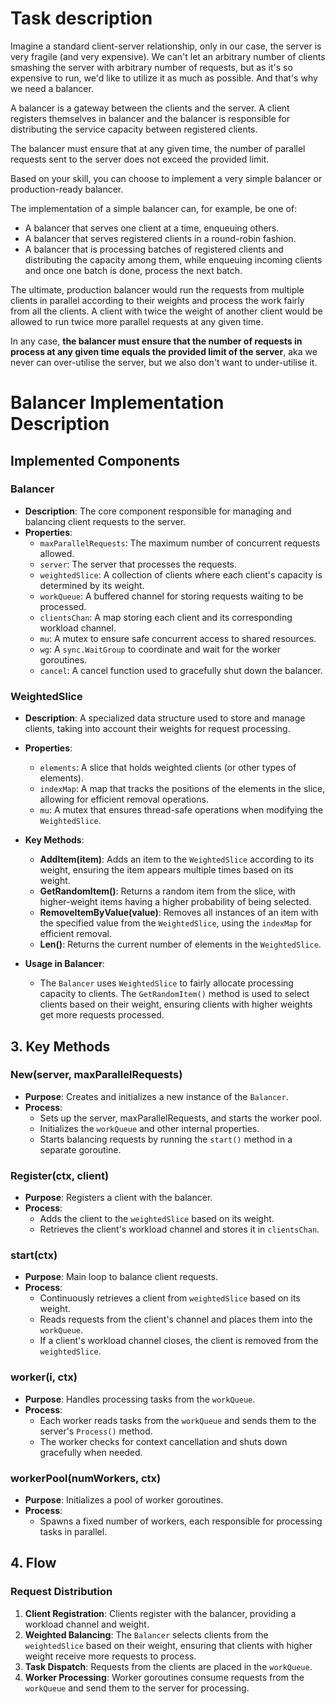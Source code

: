 # Task description

Imagine a standard client-server relationship, only in our case, the server is very fragile (and very expensive).
We can't let an arbitrary number of clients smashing the server with arbitrary number of requests,
but as it's so expensive to run, we'd like to utilize it as much as possible. And that's why we need a balancer.

A balancer is a gateway between the clients and the server. A client registers themselves in balancer and the balancer
is responsible for distributing the service capacity between registered clients.

The balancer must ensure that at any given time, the number of parallel requests sent to the server does not
exceed the provided limit.

Based on your skill, you can choose to implement a very simple balancer or production-ready balancer.

The implementation of a simple balancer can, for example, be one of:

* A balancer that serves one client at a time, enqueuing others.
* A balancer that serves registered clients in a round-robin fashion.
* A balancer that is processing batches of registered clients and distributing the capacity among them, while enqueuing
  incoming clients and once one batch is done, process the next batch.

The ultimate, production balancer would run the requests from multiple clients in parallel according to their weights
and process the work fairly from all the clients.
A client with twice the weight of another client would be allowed to run twice more parallel requests at any given time.

In any case, **the balancer must ensure that the number of requests in process at any given time equals the provided
limit of the server**, aka we never can over-utilise the server, but we also don't want to under-utilise it.


# Balancer Implementation Description

## Implemented Components
### Balancer
- **Description**: The core component responsible for managing and balancing client requests to the server.
- **Properties**:
  - `maxParallelRequests`: The maximum number of concurrent requests allowed.
  - `server`: The server that processes the requests.
  - `weightedSlice`: A collection of clients where each client's capacity is determined by its weight.
  - `workQueue`: A buffered channel for storing requests waiting to be processed.
  - `clientsChan`: A map storing each client and its corresponding workload channel.
  - `mu`: A mutex to ensure safe concurrent access to shared resources.
  - `wg`: A `sync.WaitGroup` to coordinate and wait for the worker goroutines.
  - `cancel`: A cancel function used to gracefully shut down the balancer.

### WeightedSlice
- **Description**: A specialized data structure used to store and manage clients, taking into account their weights for request processing.
- **Properties**:
  - `elements`: A slice that holds weighted clients (or other types of elements).
  - `indexMap`: A map that tracks the positions of the elements in the slice, allowing for efficient removal operations.
  - `mu`: A mutex that ensures thread-safe operations when modifying the `WeightedSlice`.
  
- **Key Methods**:
  - **AddItem(item)**: Adds an item to the `WeightedSlice` according to its weight, ensuring the item appears multiple times based on its weight.
  - **GetRandomItem()**: Returns a random item from the slice, with higher-weight items having a higher probability of being selected.
  - **RemoveItemByValue(value)**: Removes all instances of an item with the specified value from the `WeightedSlice`, using the `indexMap` for efficient removal.
  - **Len()**: Returns the current number of elements in the `WeightedSlice`.

- **Usage in Balancer**:
  - The `Balancer` uses `WeightedSlice` to fairly allocate processing capacity to clients. The `GetRandomItem()` method is used to select clients based on their weight, ensuring clients with higher weights get more requests processed.

## 3. Key Methods

### New(server, maxParallelRequests)
- **Purpose**: Creates and initializes a new instance of the `Balancer`.
- **Process**:
  - Sets up the server, maxParallelRequests, and starts the worker pool.
  - Initializes the `workQueue` and other internal properties.
  - Starts balancing requests by running the `start()` method in a separate goroutine.

### Register(ctx, client)
- **Purpose**: Registers a client with the balancer.
- **Process**:
  - Adds the client to the `weightedSlice` based on its weight.
  - Retrieves the client's workload channel and stores it in `clientsChan`.

### start(ctx)
- **Purpose**: Main loop to balance client requests.
- **Process**:
  - Continuously retrieves a client from `weightedSlice` based on its weight.
  - Reads requests from the client's channel and places them into the `workQueue`.
  - If a client's workload channel closes, the client is removed from the `weightedSlice`.

### worker(i, ctx)
- **Purpose**: Handles processing tasks from the `workQueue`.
- **Process**:
  - Each worker reads tasks from the `workQueue` and sends them to the server's `Process()` method.
  - The worker checks for context cancellation and shuts down gracefully when needed.

### workerPool(numWorkers, ctx)
- **Purpose**: Initializes a pool of worker goroutines.
- **Process**:
  - Spawns a fixed number of workers, each responsible for processing tasks in parallel.


## 4. Flow

### Request Distribution
1. **Client Registration**: Clients register with the balancer, providing a workload channel and weight.
2. **Weighted Balancing**: The `Balancer` selects clients from the `weightedSlice` based on their weight, ensuring that clients with higher weight receive more requests to process.
3. **Task Dispatch**: Requests from the clients are placed in the `workQueue`.
4. **Worker Processing**: Worker goroutines consume requests from the `workQueue` and send them to the server for processing.

